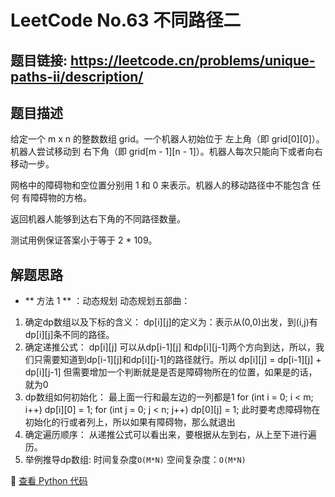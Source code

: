 # LeetCode No.63 不同路径二

## 题目链接: https://leetcode.cn/problems/unique-paths-ii/description/

## 题目描述
给定一个 m x n 的整数数组 grid。一个机器人初始位于 左上角（即 grid[0][0]）。机器人尝试移动到 右下角（即 grid[m - 1][n - 1]）。机器人每次只能向下或者向右移动一步。

网格中的障碍物和空位置分别用 1 和 0 来表示。机器人的移动路径中不能包含 任何 有障碍物的方格。

返回机器人能够到达右下角的不同路径数量。

测试用例保证答案小于等于 2 * 109。
## 解题思路
- ** 方法 1 ** ：动态规划
动态规划五部曲：
1. 确定dp数组以及下标的含义：
dp[i][j]的定义为：表示从(0,0)出发，到(i,j)有dp[i][j]条不同的路径。
2. 确定递推公式：
dp[i][j] 可以从dp[i-1][j] 和dp[i][j-1]两个方向到达，所以，我们只需要知道到dp[i-1][j]和dp[i][j-1]的路径就行。所以
dp[i][j] = dp[i-1][j] + dp[i][j-1]
但需要增加一个判断就是是否是障碍物所在的位置，如果是的话，就为0
3. dp数组如何初始化：
最上面一行和最左边的一列都是1
for (int i = 0; i < m; i++) dp[i][0] = 1;
for (int j = 0; j < n; j++) dp[0][j] = 1;
此时要考虑障碍物在初始化的行或者列上，所以如果有障碍物，那么就退出
4. 确定遍历顺序：
从递推公式可以看出来，要根据从左到右，从上至下进行遍历。
5. 举例推导dp数组:
时间复杂度`O(M*N)` 
空间复杂度：`O(M*N)`





📌 [查看 Python 代码](../solutions/python/No_062_不同路径.py)